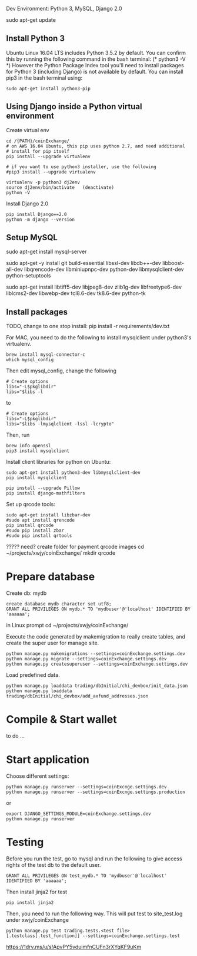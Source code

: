 Dev Environment: Python 3, MySQL, Django 2.0 

sudo apt-get update

## Install Python 3
Ubuntu Linux 16.04 LTS includes Python 3.5.2 by default. You can confirm this by running the following command in the bash terminal: (* python3 -V *)
However the Python Package Index tool you'll need to install packages for Python 3 (including Django) is not available by default. You can install pip3 in the bash terminal using:
```
sudo apt-get install python3-pip
```

## Using Django inside a Python virtual environment

Create virtual env
```
cd /{PATH}/coinExchange/
# on AWS 16.04 Ubuntu, this pip uses python 2.7, and need additional
# install for pip itself
pip install --upgrade virtualenv

# if you want to use python3 installer, use the following
#pip3 install --upgrade virtualenv

virtualenv -p python3 dj2env
source dj2env/bin/activate   (deactivate)
python -V
```

Install Django 2.0
```
pip install Django==2.0
python -m django --version
```

## Setup MySQL
sudo apt-get install mysql-server

sudo apt-get -y install git build-essential libssl-dev libdb++-dev libboost-all-dev libqrencode-dev libminiupnpc-dev python-dev libmysqlclient-dev python-setuptools 

sudo apt-get install libtiff5-dev libjpeg8-dev zlib1g-dev libfreetype6-dev liblcms2-dev libwebp-dev tcl8.6-dev tk8.6-dev python-tk

## Install packages

TODO, change to one stop install: pip install -r requirements/dev.txt

For MAC, you need to do the following to install mysqlclient under python3's virtualenv.
```
brew install mysql-connector-c
which mysql_config
```
Then edit mysql_config, change the following
```
# Create options 
libs="-L$pkglibdir"
libs="$libs -l 
```
to 
```
# Create options 
libs="-L$pkglibdir"
libs="$libs -lmysqlclient -lssl -lcrypto"
```
Then, run
```
brew info openssl
pip3 install mysqlclient
```

Install client libraries for python on Ubuntu:
```
sudo apt-get install python3-dev libmysqlclient-dev
pip install mysqlclient

pip install --upgrade Pillow
pip install django-mathfilters
```

Set up qrcode tools:
```
sudo apt-get install libzbar-dev
#sudo apt install qrencode
pip install qrcode
#sudo pip install zbar
#sudo pip install qrtools
```



????? need? create folder for payment qrcode images
cd ~/projects/xwjy/coinExchange/
mkdir qrcode


# Prepare database
Create db: mydb
```
create database mydb character set utf8;
GRANT ALL PRIVILEGES ON mydb.* TO 'mydbuser'@'localhost' IDENTIFIED BY 'aaaaaa';
```

in Linux prompt
cd ~/projects/xwjy/coinExchange/

Execute the code generated by makemigration to really create tables, and create the super user for manage site.
```
python manage.py makemigrations --settings=coinExchange.settings.dev
python manage.py migrate --settings=coinExchange.settings.dev
python manage.py createsuperuser --settings=coinExchange.settings.dev
```

Load predefined data.
```
python manage.py loaddata trading/dbInitial/chi_devbox/init_data.json
python manage.py loaddata trading/dbInitial/chi_devbox/add_axfund_addresses.json
```

# Compile & Start wallet
to do ...

# Start application
Choose different settings: 
```
python manage.py runserver --settings=coinExcnge.settings.dev
python manage.py runserver --settings=coinExcnge.settings.production
```

or 
```
export DJANGO_SETTINGS_MODULE=coinExchange.settings.dev
python manage.py runserver
```

# Testing
Before you run the test, go to mysql and run the following to give access rights of the test db to the default user.
```
GRANT ALL PRIVILEGES ON test_mydb.* TO 'mydbuser'@'localhost' IDENTIFIED BY 'aaaaaa';
```
Then install jinja2 for test
```
pip install jinja2
```
Then, you need to run the following way.  This will put test to site_test.log under xwjy/coinExchange
```
python manage.py test trading.tests.<test file>[.testclass[.test_function]] --settings=coinExchange.settings.test
```


https://1drv.ms/u/s!ApvPY5vduimfnCUFn3rXYqKF9uKm
